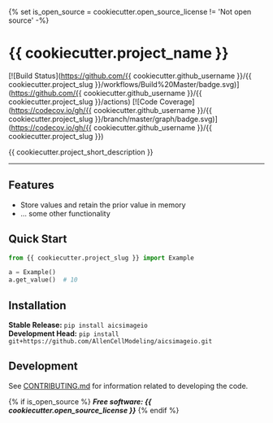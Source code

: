 {% set is_open_source = cookiecutter.open_source_license != 'Not open source' -%}
# {{ cookiecutter.project_name }}

[![Build Status](https://github.com/{{ cookiecutter.github_username }}/{{ cookiecutter.project_slug }}/workflows/Build%20Master/badge.svg)](https://github.com/{{ cookiecutter.github_username }}/{{ cookiecutter.project_slug }}/actions)
[![Code Coverage](https://codecov.io/gh/{{ cookiecutter.github_username }}/{{ cookiecutter.project_slug }}/branch/master/graph/badge.svg)](https://codecov.io/gh/{{ cookiecutter.github_username }}/{{ cookiecutter.project_slug }})

{{ cookiecutter.project_short_description }}

---

## Features
* Store values and retain the prior value in memory
* ... some other functionality


## Quick Start
```python
from {{ cookiecutter.project_slug }} import Example

a = Example()
a.get_value()  # 10
```

## Installation
**Stable Release:** `pip install aicsimageio`<br>
**Development Head:** `pip install git+https://github.com/AllenCellModeling/aicsimageio.git`

## Development
See [CONTRIBUTING.md](CONTRIBUTING.md) for information related to developing the code.

{% if is_open_source %}
***Free software: {{ cookiecutter.open_source_license }}***
{% endif %}
